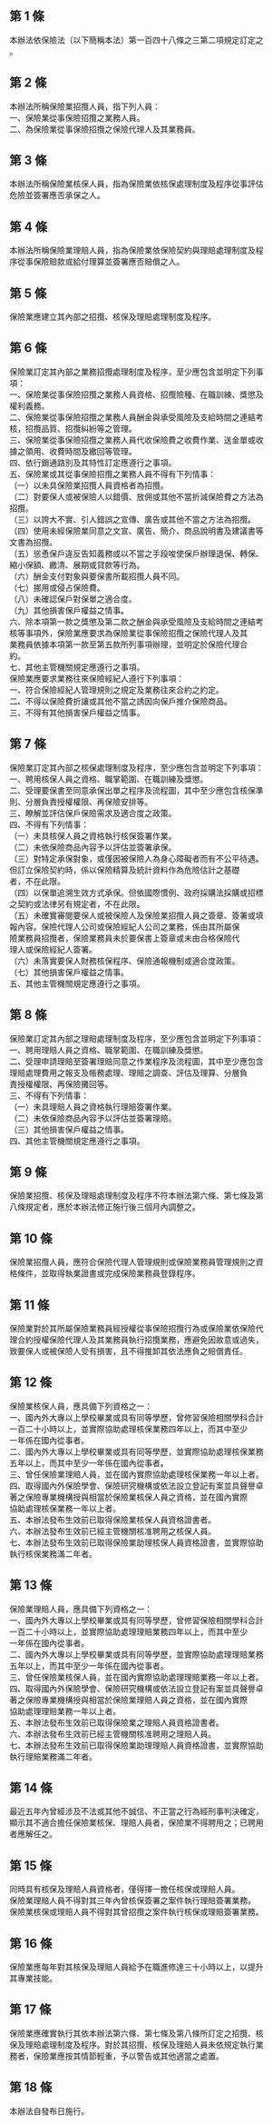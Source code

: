 第 1 條
-------
本辦法依保險法（以下簡稱本法）第一百四十八條之三第二項規定訂定之  
。

第 2 條
-------
本辦法所稱保險業招攬人員，指下列人員：  
一、保險業從事保險招攬之業務人員。  
二、為保險業從事保險招攬之保險代理人及其業務員。

第 3 條
-------
本辦法所稱保險業核保人員，指為保險業依核保處理制度及程序從事評估  
危險並簽署應否承保之人。

第 4 條
-------
本辦法所稱保險業理賠人員，指為保險業依保險契約與理賠處理制度及程  
序從事保險賠款或給付理算並簽署應否賠償之人。

第 5 條
-------
保險業應建立其內部之招攬、核保及理賠處理制度及程序。

第 6 條
-------
保險業訂定其內部之業務招攬處理制度及程序，至少應包含並明定下列事  
項：  
一、保險業從事保險招攬之業務人員資格、招攬險種、在職訓練、獎懲及  
    權利義務。  
二、保險業從事保險招攬之業務人員酬金與承受風險及支給時間之連結考  
    核，招攬品質、招攬糾紛等之管理。  
三、保險業從事保險招攬之業務人員代收保險費之收費作業、送金單或收  
    據之領用、收費時間及繳回等管理。  
四、依行銷通路別及其特性訂定應遵行之事項。  
五、保險業或其從事保險招攬之業務人員不得有下列情事：  
（一）以未具保險業招攬人員資格者為招攬。  
（二）對要保人或被保險人以錯價、放佣或其他不當折減保險費之方法為  
      招攬。  
（三）以誇大不實、引人錯誤之宣傳、廣告或其他不當之方法為招攬。  
（四）使用未經保險業同意之文宣、廣告、簡介、商品說明書及建議書等  
      文書為招攬。  
（五）慫恿保戶違反告知義務或以不當之手段唆使保戶辦理退保、轉保、  
      縮小保額、繳清、展期或貸款等行為。  
（六）酬金支付對象與要保書所載招攬人員不同。  
（七）挪用或侵占保險費。  
（八）未確認保戶對保單之適合度。  
（九）其他損害保戶權益之情事。  
六、除本項第一款之獎懲及第二款之酬金與承受風險及支給時間之連結考  
    核等事項外，保險業應要求為保險業從事保險招攬之保險代理人及其  
    業務員依據本項第一款至第五款所列事項辦理，並明定於保險代理合  
    約。  
七、其他主管機關規定應遵行之事項。  
保險業應要求業務往來保險經紀人遵行下列事項：  
一、符合保險經紀人管理規則之規定及業務往來合約之約定。  
二、不得以保險費折讓或其他不當之誘因向保戶推介保險商品。  
三、不得有其他損害保戶權益之情事。

第 7 條
-------
保險業訂定其內部之核保處理制度及程序，至少應包含並明定下列事項：  
一、聘用核保人員之資格、職掌範圍、在職訓練及獎懲。  
二、受理要保書至同意承保出單之程序及流程圖，其中至少應包含核保準  
    則、分層負責授權權限、再保險安排等。  
三、瞭解並評估保戶保險需求及適合度之政策。  
四、不得有下列情事：  
（一）未具核保人員之資格執行核保簽署作業。  
（二）未依保險商品內容予以評估並簽署承保。  
（三）對特定承保對象，或僅因被保險人為身心障礙者而有不公平待遇。  
      但訂立保險契約時，係以保險精算及統計資料作為危險估計之基礎  
      者，不在此限。  
（四）以保單追溯生效方式承保。但依國際慣例、政府採購法採購或招標  
      之契約或法律另有規定者，不在此限。  
（五）未確實審閱要保人或被保險人及保險業招攬人員之簽章、簽署或填  
      報內容。保險代理人公司或保險經紀人公司之業務，係由其所屬保  
      險業務員招攬者，保險業務員未於要保書上簽章或未由合格保險代  
      理人或保險經紀人簽署。  
（六）未落實要保人財務核保程序、保險通報機制或適合度政策。  
（七）其他損害保戶權益之情事。  
五、其他主管機關規定應遵行之事項。

第 8 條
-------
保險業訂定其內部之理賠處理制度及程序，至少應包含並明定下列事項：  
一、聘用理賠人員之資格、職掌範圍、在職訓練及獎懲。  
二、受理申請理賠至簽署理賠同意之作業程序及流程圖，其中至少應包含  
    理賠處理費用之報支及帳務處理、理賠之調查、評估及理算、分層負  
    責授權權限、再保險攤回等。  
三、不得有下列情事：  
（一）未具理賠人員之資格執行理賠簽署作業。  
（二）未依保險商品內容予以評估並簽署理賠。  
（三）其他損害保戶權益之情事。  
四、其他主管機關規定應遵行之事項。

第 9 條
-------
保險業招攬、核保及理賠處理制度及程序不符本辦法第六條、第七條及第  
八條規定者，應於本辦法修正施行後三個月內調整之。

第 10 條
--------
保險業招攬人員，應符合保險代理人管理規則或保險業務員管理規則之資  
格條件，並取得執業證書或完成保險業務員登錄程序。

第 11 條
--------
保險業對於其所屬保險業務員經授權從事保險招攬行為或保險業依保險代  
理合約授權保險代理人及其業務員執行招攬業務，應避免因故意或過失，  
致要保人或被保險人受有損害，且不得推卸其依法應負之賠償責任。

第 12 條
--------
保險業核保人員，應具備下列資格之一：  
一、國內外大專以上學校畢業或具有同等學歷，曾修習保險相關學科合計  
    一百二十小時以上，並實際協助處理核保業務四年以上，而其中至少  
    一年係在國內從事者。  
二、國內外大專以上學校畢業或具有同等學歷，並實際協助處理核保業務  
    五年以上，而其中至少一年係在國內從事者。  
三、曾任保險業理賠人員，並在國內實際協助處理核保業務一年以上者。  
四、取得國內外保險學會、保險研究機構或依法設立登記有案並具聲譽卓  
    著之保險專業機構授與相當於保險業核保人員之資格，並在國內實際  
    協助處理核保業務一年以上者。  
五、本辦法發布生效前已取得保險業核保人員資格證書者。  
六、本辦法發布生效前已經主管機關核准聘用之核保人員。  
七、本辦法發布生效前已取得保險業助理核保人員資格證書，並實際協助  
    執行核保業務滿二年者。

第 13 條
--------
保險業理賠人員，應具備下列資格之一：  
一、國內外大專以上學校畢業或具有同等學歷，曾修習保險相關學科合計  
    一百二十小時以上，並實際協助處理理賠業務四年以上，而其中至少  
    一年係在國內從事者。  
二、國內外大專以上學校畢業或具有同等學歷，並實際協助處理理賠業務  
    五年以上，而其中至少一年係在國內從事者。  
三、曾任保險業核保人員，並在國內實際協助處理理賠業務一年以上者。  
四、取得國內外保險學會、保險研究機構或依法設立登記有案並具聲譽卓  
    著之保險專業機構授與相當於保險業理賠人員之資格，並在國內實際  
    協助處理理賠業務一年以上者。  
五、本辦法發布生效前已取得保險業之理賠人員資格證書者。  
六、本辦法發布生效前已經主管機關核准聘用之理賠人員。  
七、本辦法發布生效前已取得保險業助理理賠人員資格證書，並實際協助  
    執行理賠業務滿二年者。

第 14 條
--------
最近五年內曾經涉及不法或其他不誠信、不正當之行為經刑事判決確定，  
顯示其不適合擔任保險業核保、理賠人員者，保險業不得聘用之；已聘用  
者應解任之。

第 15 條
--------
同時具有核保及理賠人員資格者，僅得擇一擔任核保或理賠人員。  
保險業理賠人員不得對其三年內曾核保簽署之案件執行理賠簽署業務。  
保險業核保或理賠人員不得對其曾招攬之案件執行核保或理賠簽署業務。

第 16 條
--------
保險業應每年對其核保及理賠人員給予在職進修達三十小時以上，以提升  
其專業技能。

第 17 條
--------
保險業應確實執行其依本辦法第六條、第七條及第八條所訂定之招攬、核  
保及理賠處理制度及程序。對於其招攬、核保及理賠人員未依規定執行業  
務者，保險業應按其情節輕重，予以警告或其他適當之處置。

第 18 條
--------
本辦法自發布日施行。

